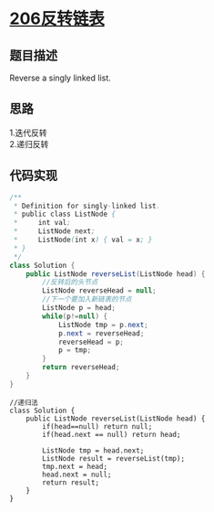 # [206反转链表][title]
## 题目描述
Reverse a singly linked list.
## 思路
1.迭代反转  
2.递归反转
## 代码实现
```java
/**
 * Definition for singly-linked list.
 * public class ListNode {
 *     int val;
 *     ListNode next;
 *     ListNode(int x) { val = x; }
 * }
 */
class Solution {
    public ListNode reverseList(ListNode head) {
        //反转后的头节点
        ListNode reverseHead = null;
        //下一个要加入新链表的节点
        ListNode p = head;
        while(p!=null) {
            ListNode tmp = p.next;
            p.next = reverseHead;
            reverseHead = p;
            p = tmp;
        }
        return reverseHead;
    }
}
```
```
//递归法
class Solution {
    public ListNode reverseList(ListNode head) {
        if(head==null) return null;
        if(head.next == null) return head;
        
        ListNode tmp = head.next;
        ListNode result = reverseList(tmp);
        tmp.next = head;
        head.next = null;
        return result;
    }
}
```
[title]:https://leetcode-cn.com/problems/reverse-linked-list/description/